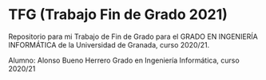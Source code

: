 # TFG (Trabajo Fin de Grado 2021) 

Repositorio para mi Trabajo de Fin de Grado para el GRADO EN INGENIERÍA INFORMÁTICA de la Universidad de Granada, curso 2020/21.

Alumno: Alonso Bueno Herrero
Grado en Ingeniería Informática, curso 2020/21

